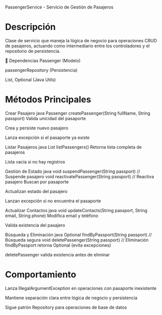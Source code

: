 PassengerService - Servicio de Gestión de Pasajeros
# Descripción
Clase de servicio que maneja la lógica de negocio para operaciones CRUD de pasajeros, actuando como intermediario entre los controladores y el repositorio de persistencia.

🔧 Dependencias
Passenger (Modelo)

passengerRepository (Persistencia)

List, Optional (Java Utils)

# Métodos Principales
Crear Pasajero
java
Passenger createPassenger(String fullName, String passport)
Valida unicidad del pasaporte

Crea y persiste nuevo pasajero

Lanza excepción si el pasaporte ya existe

Listar Pasajeros
java
List<Passenger> listPassengers()
Retorna lista completa de pasajeros

Lista vacía si no hay registros

Gestión de Estado
java
void suspendPassenger(String passport)   // Suspende pasajero
void reactivatePassenger(String passport) // Reactiva pasajero
Buscan por pasaporte

Actualizan estado del pasajero

Lanzan excepción si no encuentra el pasaporte

Actualizar Contactos
java
void updateContacts(String passport, String email, String phone)
Modifica email y teléfono

Valida existencia del pasajero

Búsqueda y Eliminación
java
Optional<Passenger> findByPassport(String passport) // Búsqueda segura
void deletePassenger(String passport)               // Eliminación
findByPassport retorna Optional (evita excepciones)

deletePassenger valida existencia antes de eliminar 

# Comportamiento
Lanza IllegalArgumentException en operaciones con pasaporte inexistente

Mantiene separación clara entre lógica de negocio y persistencia

Sigue patrón Repository para operaciones de base de datos

